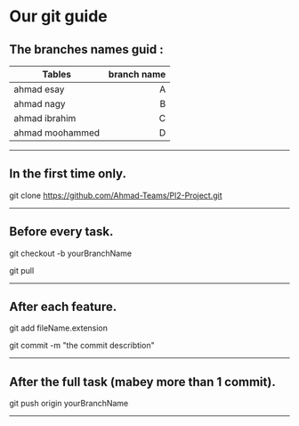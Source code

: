 # Our git guide

## The branches names guid :

| Tables          | branch name   |
| --------------- | -------------:|
| ahmad esay      | A             |
| ahmad nagy      | B             |
| ahmad ibrahim   | C             |
| ahmad moohammed | D             |

***********************************************************************

## In the first time only.

git clone https://github.com/Ahmad-Teams/Pl2-Project.git

***********************************************************************

## Before every task.

git checkout -b yourBranchName

git pull

***********************************************************************

## After each feature.

git add fileName.extension

git commit -m "the commit describtion"

***********************************************************************

## After the full task (mabey more than 1 commit).

git push origin yourBranchName

***********************************************************************
